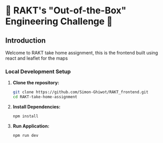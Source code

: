 # 🚀 RAKT's "Out-of-the-Box" Engineering Challenge 🌟

## Introduction

Welcome to RAKT take home assignment, this is the frontend built using react and leaflet for the maps

### Local Development Setup

1. **Clone the repository:**

   ```bash
   git clone https://github.com/Simon-Ghiwot/RAKT_frontend.git
   cd RAKT-take-home-assignment
   ```

2. **Install Dependencies:**

   ```bash
   npm install
   ```

3. **Run Application:**

   ```bash
   npm run dev
   ```
